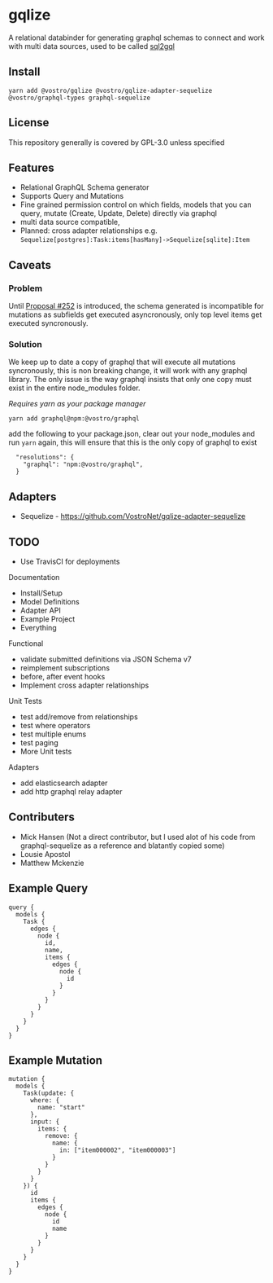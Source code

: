 # gqlize

A relational databinder for generating graphql schemas to connect and work with multi data sources, used to be called [sql2gql](https://github.com/VostroNet/sql2gql/tree/v3)

## Install

```
yarn add @vostro/gqlize @vostro/gqlize-adapter-sequelize @vostro/graphql-types graphql-sequelize
```

## License

This repository generally is covered by GPL-3.0 unless specified

## Features

- Relational GraphQL Schema generator
- Supports Query and Mutations
- Fine grained permission control on which fields, models that you can query, mutate (Create, Update, Delete) directly via graphql
- multi data source compatible,
- Planned: cross adapter relationships e.g. `Sequelize[postgres]:Task:items[hasMany]->Sequelize[sqlite]:Item`

## Caveats

### Problem

Until [Proposal #252](https://github.com/graphql/graphql-spec/issues/252) is introduced, the schema generated is incompatible for mutations as subfields get executed asyncronously, only top level items get executed syncronously.

### Solution

We keep up to date a copy of graphql that will execute all mutations syncronously, this is non breaking change, it will work with any graphql library. The only issue is the way graphql insists that only one copy must exist in the entire node_modules folder.

*Requires yarn as your package manager*

```
yarn add graphql@npm:@vostro/graphql
```
add the following to your package.json, clear out your node_modules and run `yarn` again, this will ensure that this is the only copy of graphql to exist
```
  "resolutions": {
    "graphql": "npm:@vostro/graphql",
  }
```

## Adapters

- Sequelize - https://github.com/VostroNet/gqlize-adapter-sequelize

## TODO

- Use TravisCI for deployments

Documentation
- Install/Setup
- Model Definitions
- Adapter API
- Example Project
- Everything 

Functional
- validate submitted definitions via JSON Schema v7
- reimplement subscriptions
- before, after event hooks
- Implement cross adapter relationships

Unit Tests
- test add/remove from relationships
- test where operators
- test multiple enums
- test paging
- More Unit tests

Adapters
- add elasticsearch adapter
- add http graphql relay adapter

## Contributers

- Mick Hansen (Not a direct contributor, but I used alot of his code from graphql-sequelize as a reference and blatantly copied some)
- Lousie Apostol
- Matthew Mckenzie

## Example Query

```
query {
  models { 
    Task { 
      edges { 
        node { 
          id, 
          name, 
          items { 
            edges { 
              node { 
                id 
              } 
            } 
          } 
        } 
      } 
    } 
  }
}
```

## Example Mutation
```
mutation {
  models {
    Task(update: {
      where: {
        name: "start" 
      },
      input: {
        items: {
          remove: {
            name: {
              in: ["item000002", "item000003"]
            }
          }
        }
      }
    }) {
      id
      items {
        edges {
          node {
            id
            name
          }
        }
      }
    }
  }
}
```